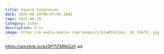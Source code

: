 ```yaml
---
title: Square Sunglasses
date: 2025-06-29T08:07:05.109Z
tags: 2025-06-29
Category: other
description: 9.xx
image: https://m.media-amazon.com/images/I/61aW5nV1XvL._AC_SX679_.jpg
---
```

https://amzlink.to/az0P7IZMNiQzh ad